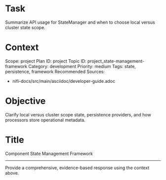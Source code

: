 # Task
Summarize API usage for StateManager and when to choose local versus cluster state scope.

# Context
Scope: project
Plan ID: project
Topic ID: project_state-management-framework
Category: development
Priority: medium
Tags: state, persistence, framework
Recommended Sources:
- nifi-docs/src/main/asciidoc/developer-guide.adoc

# Objective
Clarify local versus cluster scope state, persistence providers, and how processors store operational metadata.

# Title
Component State Management Framework

---

Provide a comprehensive, evidence-based response using the context above.

